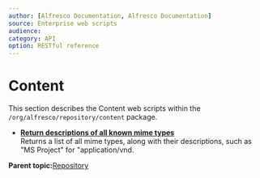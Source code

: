 ```yaml
---
author: [Alfresco Documentation, Alfresco Documentation]
source: Enterprise web scripts
audience: 
category: API
option: RESTful reference
---
```


# Content

This section describes the Content web scripts within the `/org/alfresco/repository/content` package.

-   **[Return descriptions of all known mime types](../references/RESTful-ContentMimetype-descriptionsGet.md)**  
 Returns a list of all mime types, along with their descriptions, such as "MS Project" for "application/vnd.

**Parent topic:**[Repository](../references/RESTful-Repository.md)

